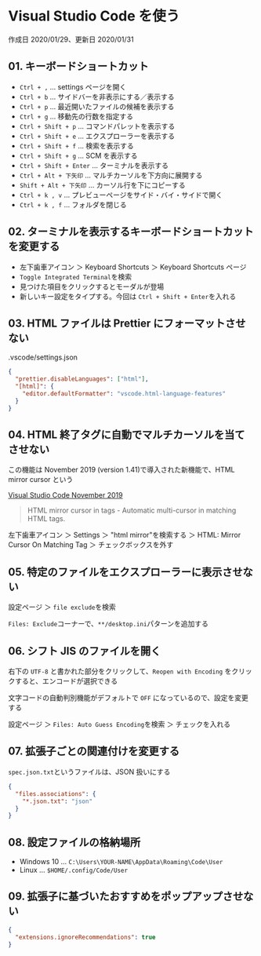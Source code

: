 # Visual Studio Code を使う

作成日 2020/01/29、更新日 2020/01/31

## 01. キーボードショートカット

- `Ctrl + ,` ... settings ページを開く
- `Ctrl + b` ... サイドバーを非表示にする／表示する
- `Ctrl + p` ... 最近開いたファイルの候補を表示する
- `Ctrl + g` ... 移動先の行数を指定する
- `Ctrl + Shift + p` ... コマンドパレットを表示する
- `Ctrl + Shift + e` ... エクスプローラーを表示する
- `Ctrl + Shift + f` ... 検索を表示する
- `Ctrl + Shift + g` ... SCM を表示する
- `Ctrl + Shift + Enter` ... ターミナルを表示する
- `Ctrl + Alt + 下矢印` ... マルチカーソルを下方向に展開する
- `Shift + Alt + 下矢印` ... カーソル行を下にコピーする
- `Ctrl + k , v` ... プレビューページをサイド・バイ・サイドで開く
- `Ctrl + k , f` ... フォルダを閉じる

## 02. ターミナルを表示するキーボードショートカットを変更する

- 左下歯車アイコン ＞ Keyboard Shortcuts ＞ Keyboard Shortcuts ページ
- `Toggle Integrated Terminal`を検索
- 見つけた項目をクリックするとモーダルが登場
- 新しいキー設定をタイプする。今回は `Ctrl + Shift + Enter`を入れる

## 03. HTML ファイルは Prettier にフォーマットさせない

.vscode/settings.json

```json
{
  "prettier.disableLanguages": ["html"],
  "[html]": {
    "editor.defaultFormatter": "vscode.html-language-features"
  }
}
```

## 04. HTML 終了タグに自動でマルチカーソルを当てさせない

この機能は November 2019 (version 1.41)で導入された新機能で、HTML mirror cursor という

[Visual Studio Code November 2019](https://code.visualstudio.com/updates/v1_41)

> HTML mirror cursor in tags - Automatic multi-cursor in matching HTML tags.

左下歯車アイコン ＞ Settings ＞ "html mirror"を検索する
＞ HTML: Mirror Cursor On Matching Tag
＞ チェックボックスを外す

## 05. 特定のファイルをエクスプローラーに表示させない

設定ページ ＞ `file exclude`を検索

`Files: Exclude`コーナーで、`**/desktop.ini`パターンを追加する

## 06. シフト JIS のファイルを開く

右下の `UTF-8` と書かれた部分をクリックして、`Reopen with Encoding` をクリックすると、エンコードが選択できる

文字コードの自動判別機能がデフォルトで `OFF` になっているので、設定を変更する

設定ページ ＞ `Files: Auto Guess Encoding`を検索 ＞ チェックを入れる

## 07. 拡張子ごとの関連付けを変更する

`spec.json.txt`というファイルは、JSON 扱いにする

```json
{
  "files.associations": {
    "*.json.txt": "json"
  }
}
```

## 08. 設定ファイルの格納場所

- Windows 10 ... `C:\Users\YOUR-NAME\AppData\Roaming\Code\User`
- Linux ... `$HOME/.config/Code/User`

## 09. 拡張子に基づいたおすすめをポップアップさせない

```json
{
  "extensions.ignoreRecommendations": true
}
```
